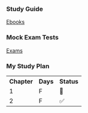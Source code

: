 <h3><b>Study Guide</b></h3>

[Ebooks](https://studylib.net/doc/25925179/ocp-oracle-certified-professional-java-se-17-developer-st...)

<h3><b>Mock Exam Tests</b></h3>

[Exams](https://www.myexamcloud.com/onlineexam/index.html)

<h3><b>My Study Plan</b></h3>

<table>
  <tr>
    <th>Chapter</th>
    <th>Days</th>
    <th>Status</th>
  </tr>
  <tr>
    <td>1</td>
    <td>F</td>
    <td>🔲</td>
  </tr>
  <tr>
    <td>2</td>
    <td>F</td>
    <td>✅</td>
  </tr>
  
</table>
